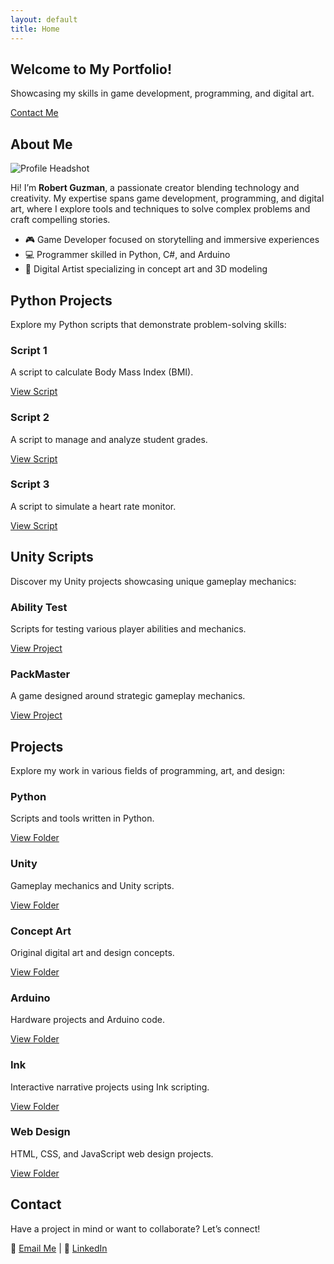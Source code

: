 ```yaml
---
layout: default
title: Home
---
```


<link rel="stylesheet" href="styles/main.css">

<section class="hero">
  <h2>Welcome to My Portfolio!</h2>
  <p>Showcasing my skills in game development, programming, and digital art.</p>
  <a href="#contact" class="cta-button">Contact Me</a>
</section>

<section id="about-me">
  <h2>About Me</h2>
  <img src="https://cdnb.artstation.com/p/users/avatars/008/299/825/large/382b95d5d5983e40b34a8583a72fe71c.jpg?1733506347" alt="Profile Headshot">
  <p>
    Hi! I’m <strong>Robert Guzman</strong>, a passionate creator blending technology and creativity. My expertise spans
    game development, programming, and digital art, where I explore tools and techniques to solve complex problems
    and craft compelling stories.
  </p>
  <ul>
    <li>🎮 Game Developer focused on storytelling and immersive experiences</li>
    <li>💻 Programmer skilled in Python, C#, and Arduino</li>
    <li>🎨 Digital Artist specializing in concept art and 3D modeling</li>
  </ul>
</section>

<section id="python-projects">
  <h2>Python Projects</h2>
  <p>Explore my Python scripts that demonstrate problem-solving skills:</p>
  <div class="projects">
    <div class="project">
      <h3>Script 1</h3>
      <p>A script to calculate Body Mass Index (BMI).</p>
      <a href="python/bmi.py">View Script</a>
    </div>
    <div class="project">
      <h3>Script 2</h3>
      <p>A script to manage and analyze student grades.</p>
      <a href="python/gradelist.py">View Script</a>
    </div>
    <div class="project">
      <h3>Script 3</h3>
      <p>A script to simulate a heart rate monitor.</p>
      <a href="python/heart.py">View Script</a>
    </div>
  </div>
</section>

<section id="unity-scripts">
  <h2>Unity Scripts</h2>
  <p>Discover my Unity projects showcasing unique gameplay mechanics:</p>
  <div class="projects">
    <div class="project">
      <h3>Ability Test</h3>
      <p>Scripts for testing various player abilities and mechanics.</p>
      <a href="unity/Ability-Test">View Project</a>
    </div>
    <div class="project">
      <h3>PackMaster</h3>
      <p>A game designed around strategic gameplay mechanics.</p>
      <a href="unity/PackMaster">View Project</a>
    </div>
  </div>
</section>

<section id="projects">
  <h2>Projects</h2>
  <p>Explore my work in various fields of programming, art, and design:</p>
  <div class="project-grid">
    <div class="project">
      <h3>Python</h3>
      <p>Scripts and tools written in Python.</p>
      <a href="python_home.html">View Folder</a>
    </div>
    <div class="project">
      <h3>Unity</h3>
      <p>Gameplay mechanics and Unity scripts.</p>
      <a href="unity_home.html">View Folder</a>
    </div>
    <div class="project">
      <h3>Concept Art</h3>
      <p>Original digital art and design concepts.</p>
      <a href="concept_art_home.html">View Folder</a>
    </div>
    <div class="project">
      <h3>Arduino</h3>
      <p>Hardware projects and Arduino code.</p>
      <a href="arduino_home.html">View Folder</a>
    </div>
    <div class="project">
      <h3>Ink</h3>
      <p>Interactive narrative projects using Ink scripting.</p>
      <a href="hos_home.html">View Folder</a>
    </div>
    <div class="project">
      <h3>Web Design</h3>
      <p>HTML, CSS, and JavaScript web design projects.</p>
      <a href="web_home.html">View Folder</a>
    </div>
  </div>
</section>

<section id="contact">
  <h2>Contact</h2>
  <p>Have a project in mind or want to collaborate? Let’s connect!</p>
  <p>
    📧 <a href="mailto:ro305529@ucf.edu">Email Me</a> |
    💼 <a href="https://www.linkedin.com/in/robert-guzman-designer/">LinkedIn</a>
  </p>
</section>
